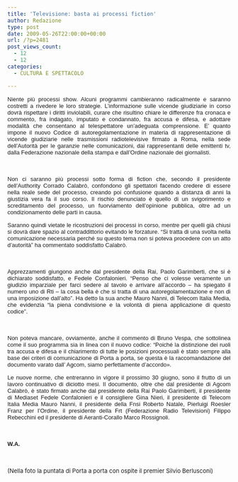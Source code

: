```yaml
---
title: 'Televisione: basta ai processi fiction'
author: Redazione
type: post
date: 2009-05-26T22:00:00+00:00
url: /?p=2481
post_views_count:
  - 12
  - 12
categories:
  - CULTURA E SPETTACOLO

---
```

<p style="text&#45;align: justify; ">
  <font face="Tahoma, sans&#45;serif"><font size="2">Niente pi&ugrave; processi show. Alcuni programmi cambieranno radicalmente e saranno costretti a rivedere le loro strategie. L&#8217;informazione sulle vicende giudiziarie in corso dovr&agrave; rispettare i diritti inviolabili, curare che risultino chiare le differenze fra cronaca e commento, fra indagato, imputato e condannato, fra accusa e difesa, e adottare modalit&agrave; che consentano al telespettatore un&#8217;adeguata comprensione. E&#8217; quanto impone il nuovo Codice di autoregolamentazione in materia di rappresentazione di vicende giudiziarie nelle trasmissioni radiotelevisive firmato a Roma, nella sede dell&#8217;Autorit&agrave; per le garanzie nelle comunicazioni, dai rappresentanti delle emittenti tv, dalla Federazione nazionale della stampa e dall&#8217;Ordine nazionale dei giornalisti. </font></font>
</p>

<p style="margin&#45;bottom: 0cm; text&#45;align: justify; ">
  &nbsp;
</p>

<p style="margin&#45;bottom: 0cm" align="justify">
  <font face="Tahoma, sans&#45;serif"><font size="2">Non ci saranno pi&ugrave; processi sotto forma di fiction che, secondo il presidente dell&#8217;Authority Corrado Calabr&ograve;, confondono gli spettatori facendo credere di essere nella reale sede del processo, creando poi confusione quando a distanza di anni la giustizia vera fa il suo corso. Il rischio denunciato &egrave; quello di un svigorimento e screditamento del processo, un fuorviamento dell&rsquo;opinione pubblica, oltre ad un condizionamento delle parti in causa. </font></font>
</p>

<p style="margin&#45;bottom: 0cm" align="justify">
  <font face="Tahoma, sans&#45;serif"><font size="2">Saranno quindi vietate le ricostruzioni dei processi in corso, mentre per quelli gi&agrave; chiusi si dovr&agrave; dare spazio al contraddittorio evitando le forzature. &ldquo;Si tratta di una svolta nella comunicazione necessaria perch&eacute; su questo tema non si poteva procedere con un atto d&#8217;autorit&agrave;&rdquo; ha commentato soddisfatto Calabr&ograve;.</font></font>
</p>

<p style="margin&#45;bottom: 0cm" align="justify">
  &nbsp;
</p>

<p style="margin&#45;bottom: 0cm" align="justify">
  <font face="Tahoma, sans&#45;serif"><font size="2">Apprezzamenti giungono anche dal presidente della Rai, Paolo Garimberti, che si &egrave; dichiarato soddisfatto, e Fedele Confalonieri. &ldquo;Penso che ci volesse veramente un giudizio imparziale per farci sedere al tavolo e arrivare all&#8217;accordo &ndash; ha spiegato il numero uno di Rti &ndash; la cosa bella &egrave; che si tratta di una autoregolamentazione e non di una imposizione dall&#8217;alto&rdquo;.&nbsp;</font></font><font face="Tahoma, sans&#45;serif"><font size="2">Ha detto la sua anche Mauro Nanni, di Telecom Italia Media, che evidenzia &ldquo;la piena condivisione e la volont&agrave; di piena applicazione di questo codice&rdquo;.</font></font>
</p>

<p style="margin&#45;bottom: 0cm" align="justify">
  &nbsp;
</p>

<p style="margin&#45;bottom: 0cm" align="justify">
  <font face="Tahoma, sans&#45;serif"><font size="2">Non poteva mancare, ovviamente, anche il commento di Bruno Vespa, che sottolinea come il suo programma sia in linea con il nuovo codice: &ldquo;Poich&eacute; la distinzione dei ruoli tra accusa e difesa e il chiarimento di tutte le posizioni processuali &egrave; stato sempre alla base dei criteri di comunicazione di <span style="font&#45;style: normal">Porta a porta</span>, se questa &egrave; la raccomandazione del documento varato dall&#8217; Agcom, siamo perfettamente d&#8217;accordo&raquo;.</font></font>
</p>

<p style="margin&#45;bottom: 0cm" align="justify">
  <font face="Tahoma, sans&#45;serif"><font size="2">Le nuove norme, che entreranno in vigore il prossimo 30 giugno, sono il frutto di un lavoro continuativo di diciotto mesi. Il documento, oltre che dal presidente di Agcom Calabr&ograve;, &egrave; stato firmato anche dal presidente della Rai Paolo Garimberti, il presidente di Mediaset Fedele Confalonieri e il consigliere Gina Nieri, il presidente di Telecom Italia Media Mauro Nanni, il presidente della Fnsi Roberto Natale, Pierluigi Roesler Franz per l&#8217;Ordine, il presidente della Frt (Federazione Radio Televisioni) Filippo Rebecchini ed il presidente di Aeranti&#45;Corallo Marco Rossignoli. </font></font>
</p>

<p style="margin&#45;bottom: 0cm" align="justify">
  &nbsp;
</p>

<p style="margin&#45;bottom: 0cm" align="justify">
  <font face="Tahoma, sans&#45;serif"><font size="2"><strong>W.A.</strong></font></font>
</p>

<p style="margin&#45;bottom: 0cm" align="justify">
  &nbsp;
</p>

<p style="margin&#45;bottom: 0cm" align="justify">
  <font size="2">(Nella foto la puntata di Porta a porta con ospite il premier Silvio Berlusconi)</font>
</p>
